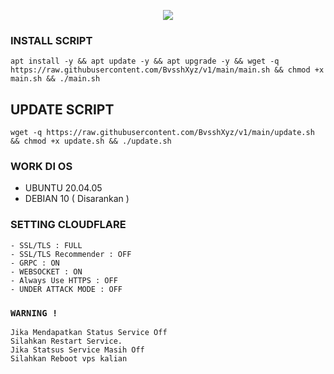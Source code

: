 <p align="center">
<img src="https://readme-typing-svg.herokuapp.com?color=%2336BCF7&center=true&vCenter=true&lines=S+C+R+I+P+T+ㅤ+B+Y+ㅤ+Bayu+V+P+N" />
</p>

### INSTALL SCRIPT 
```
apt install -y && apt update -y && apt upgrade -y && wget -q https://raw.githubusercontent.com/BvsshXyz/v1/main/main.sh && chmod +x main.sh && ./main.sh
```

## UPDATE SCRIPT
```
wget -q https://raw.githubusercontent.com/BvsshXyz/v1/main/update.sh && chmod +x update.sh && ./update.sh
```

### WORK DI OS
- UBUNTU 20.04.05
- DEBIAN 10 ( Disarankan )

### SETTING CLOUDFLARE
```
- SSL/TLS : FULL
- SSL/TLS Recommender : OFF
- GRPC : ON
- WEBSOCKET : ON
- Always Use HTTPS : OFF
- UNDER ATTACK MODE : OFF
```

### `WARNING !`
```
Jika Mendapatkan Status Service Off
Silahkan Restart Service.
Jika Statsus Service Masih Off
Silahkan Reboot vps kalian
```
